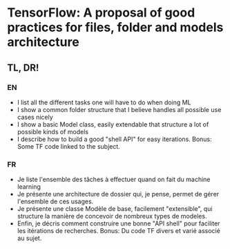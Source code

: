 # TensorFlow: A proposal of good practices for files, folder and models architecture

## TL, DR! 
### EN
- I list all the different tasks one will have to do when doing ML
- I show a common folder structure that I believe handles all possible use cases nicely
- I show a basic Model class, easily extendable that structure a lot of possible kinds of models
- I describe how to build a good "shell API" for easy iterations.
Bonus: Some TF code linked to the subject.

### FR
- Je liste l'ensemble des tâches à effectuer quand on fait du machine learning
- Je présente une architecture de dossier qui, je pense, permet de gérer l'ensemble de ces usages.
- Je présente une classe Modèle de base, facilement "extensible", qui structure la manière de concevoir de nombreux types de modeles.
- Enfin, je décris comment construire une bonne "API shell" pour faciliter les itérations de recherches.
Bonus: Du code TF divers et varié associé au sujet.
